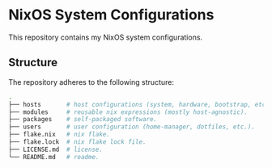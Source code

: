 # NixOS System Configurations

This repository contains my NixOS system configurations.

## Structure

The repository adheres to the following structure:

```bash
.
├── hosts       # host configurations (system, hardware, bootstrap, etc.).
├── modules     # reusable nix expressions (mostly host-agnostic).
├── packages    # self-packaged software.
├── users       # user configuration (home-manager, dotfiles, etc.).
├── flake.nix   # nix flake.
├── flake.lock  # nix flake lock file.
├── LICENSE.md  # license.
└── README.md   # readme.
```
